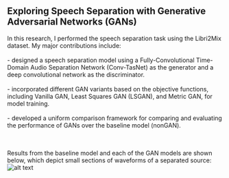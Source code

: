 <h2>Exploring Speech Separation with Generative Adversarial Networks (GANs)</h2><p> In this research, I performed the speech separation task using the Libri2Mix dataset. My major contributions include:<br><br> 
 -  designed a speech separation model using a Fully-Convolutional Time-Domain Audio Separation Network (Conv-TasNet) as the generator and a deep convolutional network as the discriminator. <br><br>
-  incorporated different GAN variants based on the objective functions, including Vanilla GAN, Least Squares GAN (LSGAN), and Metric GAN, for model training.<br><br>
-  developed a uniform comparison framework for comparing and evaluating the performance of GANs over the baseline model (nonGAN). 

 <br><br>
Results from the baseline model and each of the GAN models are shown below, which depict small sections of waveforms of a separated source: 
![alt text](https://github.com/abishek2019/Machine_Learning/blob/main/Speech%20Separation%20(Deep%20Learning%20Thesis%20Research)/assets/Result2.png?raw=true)
<br>
